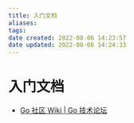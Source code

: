 ```yaml
---
title: 入门文档
aliases: 
tags: 
date created: 2022-08-06 14:23:57
date updated: 2022-08-06 14:24:33
---
```


# 入门文档

- [Go 社区 Wiki | Go 技术论坛](https://learnku.com/go/wikis)
